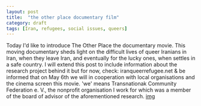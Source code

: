```yaml
---
layout: post
title:  "the other place documentary film"
category: draft
tags: [Iran, refugees, social issues, queers]
---
```


Today I'd like to introduce The Other Place the documentary movie.
This moving documentary sheds light on the difficult lives of queer Iranians in Iran, when they leave Iran, and eventually for the lucky ones, when settles in a safe country.
I will extend this post to include information about the research project behind it but for now, check: iranqueerrefugee.net & be informed that on May 6th we will in cooperation with local organisations and the cinema screen this movie.
'we' means Transnationak Community Federation e. V., the nonprofit organisation I work for which was a member of the board of advisor of the aforementioned research. 
[img](../assets/img/IMG_1845.jpg)
